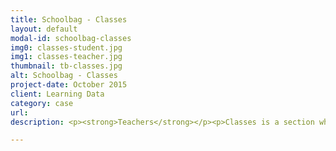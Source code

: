 ```yaml
---
title: Schoolbag - Classes
layout: default
modal-id: schoolbag-classes
img0: classes-student.jpg
img1: classes-teacher.jpg
thumbnail: tb-classes.jpg
alt: Schoolbag - Classes
project-date: October 2015
client: Learning Data
category: case
url: 
description: <p><strong>Teachers</strong></p><p>Classes is a section where teacher access all classes they teach and all student details for each class. The firsts designs bring a page with all classes in tiles and then teacher click one and have 3 subsections (Homework – Resources – Students) where teacher can click each item menu and create a new homework, new resource or access students details.</p><p>After a survey, teachers said they expand too much time sometime just too know how many student they have each class or create a simple homework (that’s what teachers do more on Schoolbag – Classes).</p><p>After the feedback the conclusion was bring some facilities for teacher as is possible see the mockup. We redesign the card to bring a fresh design to bring consistence and insert some buttons to be simple to create a new homework and see how many students have each class. Here has many clicks and shortcuts teacher use more.</p><hr><p><strong>Students</strong></p><p>Classes for students, had a redesign, we bring the same concept design for cards, for classes, so for students we redesign cards, instead use teacher names now is using teacher thumb photo that’s bring a refresh design and a modern visual. Now users can access this section easy and identify what class is and the information about teacher.</p>

---
```

